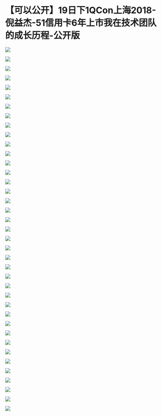 # 【可以公开】19日下1QCon上海2018-倪益杰-51信用卡6年上市我在技术团队的成长历程-公开版

![](https://raw.githubusercontent.com/hellojd2018/ms_document/master/Qcon/Qcon_shanghai_2018/images/092820525CYImXG/201905130928_4.png)


![](https://raw.githubusercontent.com/hellojd2018/ms_document/master/Qcon/Qcon_shanghai_2018/images/092820525CYImXG/201905130928_5.png)


![](https://raw.githubusercontent.com/hellojd2018/ms_document/master/Qcon/Qcon_shanghai_2018/images/092820525CYImXG/201905130928_6.png)


![](https://raw.githubusercontent.com/hellojd2018/ms_document/master/Qcon/Qcon_shanghai_2018/images/092820525CYImXG/201905130928_7.png)


![](https://raw.githubusercontent.com/hellojd2018/ms_document/master/Qcon/Qcon_shanghai_2018/images/092820525CYImXG/201905130928_8.png)


![](https://raw.githubusercontent.com/hellojd2018/ms_document/master/Qcon/Qcon_shanghai_2018/images/092820525CYImXG/201905130928_9.png)


![](https://raw.githubusercontent.com/hellojd2018/ms_document/master/Qcon/Qcon_shanghai_2018/images/092820525CYImXG/201905130928_10.png)


![](https://raw.githubusercontent.com/hellojd2018/ms_document/master/Qcon/Qcon_shanghai_2018/images/092820525CYImXG/201905130928_11.png)


![](https://raw.githubusercontent.com/hellojd2018/ms_document/master/Qcon/Qcon_shanghai_2018/images/092820525CYImXG/201905130928_12.png)


![](https://raw.githubusercontent.com/hellojd2018/ms_document/master/Qcon/Qcon_shanghai_2018/images/092820525CYImXG/201905130928_13.png)


![](https://raw.githubusercontent.com/hellojd2018/ms_document/master/Qcon/Qcon_shanghai_2018/images/092820525CYImXG/201905130928_14.png)


![](https://raw.githubusercontent.com/hellojd2018/ms_document/master/Qcon/Qcon_shanghai_2018/images/092820525CYImXG/201905130928_15.png)


![](https://raw.githubusercontent.com/hellojd2018/ms_document/master/Qcon/Qcon_shanghai_2018/images/092820525CYImXG/201905130928_16.png)


![](https://raw.githubusercontent.com/hellojd2018/ms_document/master/Qcon/Qcon_shanghai_2018/images/092820525CYImXG/201905130928_17.png)


![](https://raw.githubusercontent.com/hellojd2018/ms_document/master/Qcon/Qcon_shanghai_2018/images/092820525CYImXG/201905130928_18.png)


![](https://raw.githubusercontent.com/hellojd2018/ms_document/master/Qcon/Qcon_shanghai_2018/images/092820525CYImXG/201905130928_19.png)


![](https://raw.githubusercontent.com/hellojd2018/ms_document/master/Qcon/Qcon_shanghai_2018/images/092820525CYImXG/201905130928_20.png)


![](https://raw.githubusercontent.com/hellojd2018/ms_document/master/Qcon/Qcon_shanghai_2018/images/092820525CYImXG/201905130928_21.png)


![](https://raw.githubusercontent.com/hellojd2018/ms_document/master/Qcon/Qcon_shanghai_2018/images/092820525CYImXG/201905130928_22.png)


![](https://raw.githubusercontent.com/hellojd2018/ms_document/master/Qcon/Qcon_shanghai_2018/images/092820525CYImXG/201905130928_23.png)


![](https://raw.githubusercontent.com/hellojd2018/ms_document/master/Qcon/Qcon_shanghai_2018/images/092820525CYImXG/201905130928_24.png)


![](https://raw.githubusercontent.com/hellojd2018/ms_document/master/Qcon/Qcon_shanghai_2018/images/092820525CYImXG/201905130928_25.png)


![](https://raw.githubusercontent.com/hellojd2018/ms_document/master/Qcon/Qcon_shanghai_2018/images/092820525CYImXG/201905130928_26.png)


![](https://raw.githubusercontent.com/hellojd2018/ms_document/master/Qcon/Qcon_shanghai_2018/images/092820525CYImXG/201905130928_27.png)


![](https://raw.githubusercontent.com/hellojd2018/ms_document/master/Qcon/Qcon_shanghai_2018/images/092820525CYImXG/201905130928_28.png)


![](https://raw.githubusercontent.com/hellojd2018/ms_document/master/Qcon/Qcon_shanghai_2018/images/092820525CYImXG/201905130928_29.png)


![](https://raw.githubusercontent.com/hellojd2018/ms_document/master/Qcon/Qcon_shanghai_2018/images/092820525CYImXG/201905130928_30.png)


![](https://raw.githubusercontent.com/hellojd2018/ms_document/master/Qcon/Qcon_shanghai_2018/images/092820525CYImXG/201905130928_31.png)


![](https://raw.githubusercontent.com/hellojd2018/ms_document/master/Qcon/Qcon_shanghai_2018/images/092820525CYImXG/201905130928_32.png)


![](https://raw.githubusercontent.com/hellojd2018/ms_document/master/Qcon/Qcon_shanghai_2018/images/092820525CYImXG/201905130928_33.png)


![](https://raw.githubusercontent.com/hellojd2018/ms_document/master/Qcon/Qcon_shanghai_2018/images/092820525CYImXG/201905130928_34.png)


![](https://raw.githubusercontent.com/hellojd2018/ms_document/master/Qcon/Qcon_shanghai_2018/images/092820525CYImXG/201905130928_35.png)


![](https://raw.githubusercontent.com/hellojd2018/ms_document/master/Qcon/Qcon_shanghai_2018/images/092820525CYImXG/201905130928_36.png)


![](https://raw.githubusercontent.com/hellojd2018/ms_document/master/Qcon/Qcon_shanghai_2018/images/092820525CYImXG/201905130928_37.png)


![](https://raw.githubusercontent.com/hellojd2018/ms_document/master/Qcon/Qcon_shanghai_2018/images/092820525CYImXG/201905130928_38.png)


![](https://raw.githubusercontent.com/hellojd2018/ms_document/master/Qcon/Qcon_shanghai_2018/images/092820525CYImXG/201905130928_39.png)


![](https://raw.githubusercontent.com/hellojd2018/ms_document/master/Qcon/Qcon_shanghai_2018/images/092820525CYImXG/201905130928_40.png)


![](https://raw.githubusercontent.com/hellojd2018/ms_document/master/Qcon/Qcon_shanghai_2018/images/092820525CYImXG/201905130928_41.png)


![](https://raw.githubusercontent.com/hellojd2018/ms_document/master/Qcon/Qcon_shanghai_2018/images/092820525CYImXG/201905130928_42.png)


